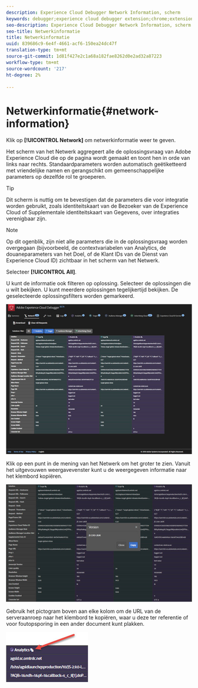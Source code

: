 ```yaml
---
description: Experience Cloud Debugger Network Information, scherm
keywords: debugger;experience cloud debugger extension;chrome;extension;network;information
seo-description: Experience Cloud Debugger Network Information, scherm
seo-title: Netwerkinformatie
title: Netwerkinformatie
uuid: 839686c9-6e4f-4661-acf6-150ea24dc47f
translation-type: tm+mt
source-git-commit: 1d81f427e2c1a68a182fae8262d0e2ad32a87223
workflow-type: tm+mt
source-wordcount: '217'
ht-degree: 2%

---
```



# Netwerkinformatie{#network-information}

Klik op **[!UICONTROL Network]** om netwerkinformatie weer te geven.

Het scherm van het Netwerk aggregeert alle de oplossingsvraag van Adobe Experience Cloud die op de pagina wordt gemaakt en toont hen in orde van links naar rechts. Standaardparameters worden automatisch geëtiketteerd met vriendelijke namen en gerangschikt om gemeenschappelijke parameters op dezelfde rol te groeperen.

>[!TIP]
>
>Dit scherm is nuttig om te bevestigen dat de parameters die voor integratie worden gebruikt, zoals identiteitskaart van de Bezoeker van de Experience Cloud of Supplementale identiteitskaart van Gegevens, over integraties verenigbaar zijn.

>[!NOTE]
>
>Op dit ogenblik, zijn niet alle parameters die in de oplossingsvraag worden overgegaan (bijvoorbeeld, de contextvariabelen van Analytics, de douaneparameters van het Doel, of de Klant IDs van de Dienst van Experience Cloud ID) zichtbaar in het scherm van het Netwerk.

Selecteer **[!UICONTROL All]**.

U kunt de informatie ook filteren op oplossing. Selecteer de oplossingen die u wilt bekijken. U kunt meerdere oplossingen tegelijkertijd bekijken. De geselecteerde oplossingsfilters worden gemarkeerd.

![](assets/network.jpg)

Klik op een punt in de mening van het Netwerk om het groter te zien. Vanuit het uitgevouwen weergavevenster kunt u de weergegeven informatie naar het klembord kopiëren.

![](assets/network-jsversion.jpg)

Gebruik het pictogram boven aan elke kolom om de URL van de serveraanroep naar het klembord te kopiëren, waar u deze ter referentie of voor foutopsporing in een ander document kunt plakken.

![](assets/copy.jpg)

